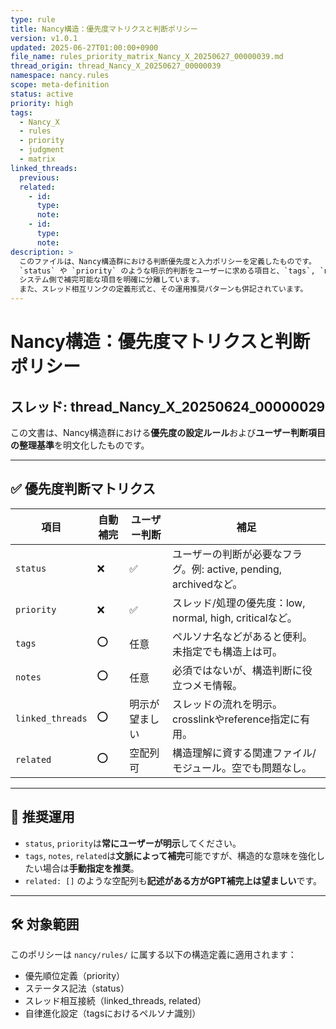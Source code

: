 ```yaml
---
type: rule
title: Nancy構造：優先度マトリクスと判断ポリシー
version: v1.0.1
updated: 2025-06-27T01:00:00+0900
file_name: rules_priority_matrix_Nancy_X_20250627_00000039.md
thread_origin: thread_Nancy_X_20250627_00000039
namespace: nancy.rules
scope: meta-definition
status: active
priority: high
tags:
  - Nancy_X
  - rules
  - priority
  - judgment
  - matrix
linked_threads:
  previous: 
  related:
    - id: 
      type: 
      note: 
    - id:
      type: 
      note:
description: >
  このファイルは、Nancy構造群における判断優先度と入力ポリシーを定義したものです。
  `status` や `priority` のような明示的判断をユーザーに求める項目と、`tags`, `notes`, `related` など
  システム側で補完可能な項目を明確に分離しています。
  また、スレッド相互リンクの定義形式と、その運用推奨パターンも併記されています。
---
```


# Nancy構造：優先度マトリクスと判断ポリシー  
## スレッド: thread_Nancy_X_20250624_00000029

この文書は、Nancy構造群における**優先度の設定ルール**および**ユーザー判断項目の整理基準**を明文化したものです。

---

## ✅ 優先度判断マトリクス

| 項目        | 自動補完 | ユーザー判断 | 補足 |
|-------------|-----------|----------------|------|
| `status`    | ❌        | ✅              | ユーザーの判断が必要なフラグ。例: active, pending, archivedなど。 |
| `priority`  | ❌        | ✅              | スレッド/処理の優先度：low, normal, high, criticalなど。 |
| `tags`      | ⭕        | 任意           | ペルソナ名などがあると便利。未指定でも構造上は可。 |
| `notes`     | ⭕        | 任意           | 必須ではないが、構造判断に役立つメモ情報。 |
| `linked_threads` | ⭕   | 明示が望ましい | スレッドの流れを明示。crosslinkやreference指定に有用。 |
| `related`   | ⭕        | 空配列可       | 構造理解に資する関連ファイル/モジュール。空でも問題なし。 |

---

## 🧩 推奨運用

- `status`, `priority`は**常にユーザーが明示**してください。
- `tags`, `notes`, `related`は**文脈によって補完**可能ですが、構造的な意味を強化したい場合は**手動指定を推奨**。
- `related: []` のような空配列も**記述がある方がGPT補完上は望ましい**です。

---

## 🛠 対象範囲

このポリシーは `nancy/rules/` に属する以下の構造定義に適用されます：

- 優先順位定義（priority）
- ステータス記法（status）
- スレッド相互接続（linked_threads, related）
- 自律進化設定（tagsにおけるペルソナ識別）